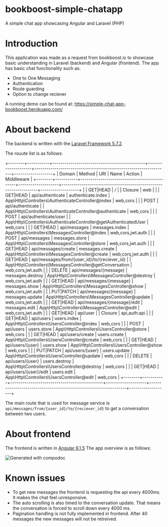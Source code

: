 # bookboost-simple-chatapp
A simple chat app showcasing Angular and Laravel (PHP)

# Introduction
This application was made as a request from bookboost.io to showcase basic understanding in Laravel (backend) and Angular (frontend).
The app has basic chat functionality such as:

- One to One Messaging
- Authentication
- Route guarding
- Option to change reciever

A running demo can be found at: https://simple-chat-app-bookboost.herokuapp.com/

# About backend
The backend is written with the [Laravel Framework 5.7.2](https://laravel.com/).

The rouute list is as follows:

+--------+-----------+----------------------------------------------+--------------------+------------------------------------------------------------------+-------------------+
| Domain | Method    | URI                                          | Name               | Action                                                           | Middleware        |
+--------+-----------+----------------------------------------------+--------------------+------------------------------------------------------------------+-------------------+
|        | GET|HEAD  | /                                            |                    | Closure                                                          | web               |
|        | GET|HEAD  | api/authenticate                             | authenticate.index | App\Http\Controllers\AuthenticateController@index                | web,cors          |
|        | POST      | api/authenticate                             |                    | App\Http\Controllers\AuthenticateController@authenticate         | web,cors          |
|        | POST      | api/authenticate/user                        |                    | App\Http\Controllers\AuthenticateController@getAuthenticatedUser | web,cors          |
|        | GET|HEAD  | api/messages                                 | messages.index     | App\Http\Controllers\MessagesController@index                    | web,cors,jwt.auth |
|        | POST      | api/messages                                 | messages.store     | App\Http\Controllers\MessagesController@store                    | web,cors,jwt.auth |
|        | GET|HEAD  | api/messages/create                          | messages.create    | App\Http\Controllers\MessagesController@create                   | web,cors,jwt.auth |
|        | GET|HEAD  | api/messages/from/{user_id}/to/{reciever_id} |                    | App\Http\Controllers\MessagesController@getConversation          | web,cors,jwt.auth |
|        | DELETE    | api/messages/{message}                       | messages.destroy   | App\Http\Controllers\MessagesController@destroy                  | web,cors,jwt.auth |
|        | GET|HEAD  | api/messages/{message}                       | messages.show      | App\Http\Controllers\MessagesController@show                     | web,cors,jwt.auth |
|        | PUT|PATCH | api/messages/{message}                       | messages.update    | App\Http\Controllers\MessagesController@update                   | web,cors,jwt.auth |
|        | GET|HEAD  | api/messages/{message}/edit                  | messages.edit      | App\Http\Controllers\MessagesController@edit                     | web,cors,jwt.auth |
|        | GET|HEAD  | api/user                                     |                    | Closure                                                          | api,auth:api      |
|        | GET|HEAD  | api/users                                    | users.index        | App\Http\Controllers\UsersController@index                       | web,cors          |
|        | POST      | api/users                                    | users.store        | App\Http\Controllers\UsersController@store                       | web,cors          |
|        | GET|HEAD  | api/users/create                             | users.create       | App\Http\Controllers\UsersController@create                      | web,cors          |
|        | GET|HEAD  | api/users/{user}                             | users.show         | App\Http\Controllers\UsersController@show                        | web,cors          |
|        | PUT|PATCH | api/users/{user}                             | users.update       | App\Http\Controllers\UsersController@update                      | web,cors          |
|        | DELETE    | api/users/{user}                             | users.destroy      | App\Http\Controllers\UsersController@destroy                     | web,cors          |
|        | GET|HEAD  | api/users/{user}/edit                        | users.edit         | App\Http\Controllers\UsersController@edit                        | web,cors          |
+--------+-----------+----------------------------------------------+--------------------+------------------------------------------------------------------+-------------------+

The main route that is used for message service is `api/messages/from/{user_id}/to/{reciever_id}` to get a conversation between two users.

# About frontend
The frontend is written in [Angular 6.1.5](https://angular.io/)
The app overview is as follows:

![Generated with compodoc](https://imgur.com/0NbxrRR)

# Known issues
- To get new messages the frontend is requesting the api every 4000ms. It makes the chat feel unresponsive.
- The auto scrolling is also timed to the conversation update. That means the conversation is forced to scroll down every 4000 ms.
- Pagination handling is not fully implemented in frontend. After 40 messages the new messages will not be retreived.
